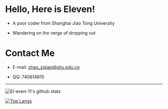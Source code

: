 # Hello, Here is Eleven!

* A poor coder from Shanghai Jiao Tong University

* Wandering on the verge of dropping out

# Contact Me

* E-mail: <zhao_ziqian@sjtu.edu.cn>

* QQ: 740614810

--------

![El-even-11's github stats](https://github-readme-stats.vercel.app/api?username=El-even-11&show_icons=true&theme=tokyonight)

[![Top Langs](https://github-readme-stats.vercel.app/api/top-langs/?username=El-even-11&layout=compact&theme=tokyonight)](https://github.com/El-even-11)
